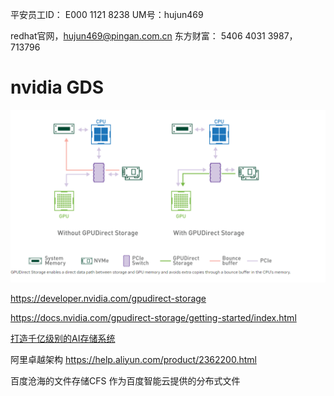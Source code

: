 平安员工ID： E000  1121 8238 
UM号：hujun469 

redhat官网，hujun469@pingan.com.cn 
东方财富： 5406 4031 3987， 713796



# nvidia GDS 

![nvidia GDS原理图](./GDS_Principle.png)

https://developer.nvidia.com/gpudirect-storage

https://docs.nvidia.com/gpudirect-storage/getting-started/index.html


[打造千亿级别的AI存储系统](https://aigc.luomor.com/2023/09/16/%E6%89%93%E9%80%A0%E5%8D%83%E4%BA%BF%E6%96%87%E4%BB%B6%E9%87%8F%E7%BA%A7%E7%9A%84%E5%A4%A7%E8%A7%84%E6%A8%A1%E5%88%86%E5%B8%83%E5%BC%8F%E6%96%87%E4%BB%B6%E7%B3%BB%E7%BB%9F/)


阿里卓越架构  https://help.aliyun.com/product/2362200.html

百度沧海的文件存储CFS 作为百度智能云提供的分布式文件










